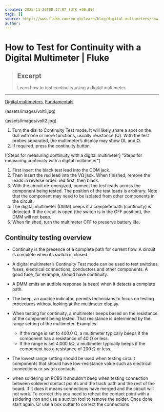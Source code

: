 ```yaml
---
created: 2022-11-26T08:17:07 (UTC +00:00)
tags: []
source: https://www.fluke.com/en-gb/learn/blog/digital-multimeters/how-to-test-for-continuity
author: 
---
```


# How to Test for Continuity with a Digital Multimeter | Fluke

> ## Excerpt
> Learn how to test continuity using a digital multimeter.

---
 [Digital multimeters](https://www.fluke.com/en-gb/learn/blog/digital-multimeters), [Fundamentals](https://www.fluke.com/en-gb/learn/blog/fundamentals)



(assets/images/volt1.jpg)

(assets/images/volt2.jpg)

1.  Turn the dial to Continuity Test mode. It will likely share a spot on the dial with one or more functions, usually resistance (Ω). With the test probes separated, the multimeter’s display may show OL and Ω.
2.  If required, press the continuity button.

![Steps for measuring continuity with a digital multimeter] "Steps for measuring continuity with a digital multimeter")

1.  First insert the black test lead into the COM jack.
2.  Then insert the red lead into the VΩ jack. When finished, remove the leads in reverse order: red first, then black.
3.  With the circuit de-energized, connect the test leads across the component being tested. The position of the test leads is arbitrary. Note that the component may need to be isolated from other components in the circuit.
4.  The digital multimeter (DMM) beeps if a complete path (continuity) is detected. If the circuit is open (the switch is in the OFF position), the DMM will not beep.
5.  When finished, turn the multimeter OFF to preserve battery life.

## Continuity testing overview

-   Continuity is the presence of a complete path for current flow. A circuit is complete when its switch is closed.
-   A digital multimeter’s Continuity Test mode can be used to test switches, fuses, electrical connections, conductors and other components. A good fuse, for example, should have continuity.
-   A DMM emits an audible response (a beep) when it detects a complete path.
-   The beep, an audible indicator, permits technicians to focus on testing procedures without looking at the multimeter display.
-   When testing for continuity, a multimeter beeps based on the resistance of the component being tested. That resistance is determined by the range setting of the multimeter. Examples:
    -   If the range is set to 400.0 Ω, a multimeter typically beeps if the component has a resistance of 40 Ω or less.
    -   If the range is set 4.000 kΩ, a multimeter typically beeps if the component has a resistance of 200 Ω or less.
-   The lowest range setting should be used when testing circuit components that should have low-resistance value such as electrical connections or switch contacts.

- when soldering on PCBS it shouldn't beep when testing connection between soldered contact points and the track path and the rest of the board. If it does it means connections have merged and the circuit will not work. To correct this you need to reheat the contact point with a soldering iron and use a suction tool to remove the solder. Once done, start again. Or use a box cutter to correct the connections
